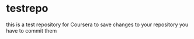 # testrepo
this is a test repository for Coursera
to save changes to your repository you have to commit them
